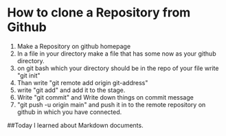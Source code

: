 # How to clone a Repository from Github

1. Make a Repository on github homepage
2. In a file in your directory make a file that has some now as your github directory.
3. on git bash which your directory should be in the repo of your file write "git init"
4. Than write "git remote add origin git-address"
5. write "git add" and add it to the stage.
6. Write "git commit" and Write down things on commit message
7. "git push -u origin main" and push it in to the remote repository on github in which you have connected.

##Today I learned about Markdown documents.


